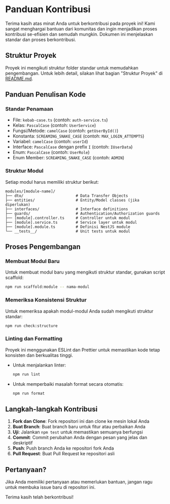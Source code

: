 # Panduan Kontribusi

Terima kasih atas minat Anda untuk berkontribusi pada proyek ini! Kami sangat menghargai bantuan dari komunitas dan ingin menjadikan proses kontribusi se-efisien dan semudah mungkin. Dokumen ini menjelaskan standar dan proses berkontribusi.

## Struktur Proyek

Proyek ini mengikuti struktur folder standar untuk memudahkan pengembangan. Untuk lebih detail, silakan lihat bagian "Struktur Proyek" di [README.md](README.md).

## Panduan Penulisan Kode

### Standar Penamaan

- File: `kebab-case.ts` (contoh: `auth-service.ts`)
- Kelas: `PascalCase` (contoh: `UserService`)
- Fungsi/Metode: `camelCase` (contoh: `getUserById()`)
- Konstanta: `SCREAMING_SNAKE_CASE` (contoh: `MAX_LOGIN_ATTEMPTS`)
- Variabel: `camelCase` (contoh: `userId`)
- Interface: `PascalCase` dengan prefix `I` (contoh: `IUserData`)
- Enum: `PascalCase` (contoh: `UserRole`)
- Enum Member: `SCREAMING_SNAKE_CASE` (contoh: `ADMIN`)

### Struktur Modul

Setiap modul harus memiliki struktur berikut:

```
modules/[module-name]/
├── dto/                       # Data Transfer Objects
├── entities/                  # Entity/Model classes (jika diperlukan)
├── interfaces/                # Interface definitions
├── guards/                    # Authentication/Authorization guards
├── [module].controller.ts     # Controller untuk modul
├── [module].service.ts        # Service layer untuk modul
├── [module].module.ts         # Definisi NestJS module
└── __tests__/                 # Unit tests untuk modul
```

## Proses Pengembangan

### Membuat Modul Baru

Untuk membuat modul baru yang mengikuti struktur standar, gunakan script scaffold:

```bash
npm run scaffold:module -- nama-modul
```

### Memeriksa Konsistensi Struktur

Untuk memeriksa apakah modul-modul Anda sudah mengikuti struktur standar:

```bash
npm run check:structure
```

### Linting dan Formatting

Proyek ini menggunakan ESLint dan Prettier untuk memastikan kode tetap konsisten dan berkualitas tinggi.

- Untuk menjalankan linter:

  ```bash
  npm run lint
  ```

- Untuk memperbaiki masalah format secara otomatis:
  ```bash
  npm run format
  ```

## Langkah-langkah Kontribusi

1. **Fork dan Clone**: Fork repositori ini dan clone ke mesin lokal Anda
2. **Buat Branch**: Buat branch baru untuk fitur atau perbaikan Anda
3. **Uji**: Jalankan `npm test` untuk memastikan semuanya berfungsi
4. **Commit**: Commit perubahan Anda dengan pesan yang jelas dan deskriptif
5. **Push**: Push branch Anda ke repositori fork Anda
6. **Pull Request**: Buat Pull Request ke repositori asli

## Pertanyaan?

Jika Anda memiliki pertanyaan atau memerlukan bantuan, jangan ragu untuk membuka issue baru di repositori ini.

Terima kasih telah berkontribusi!
